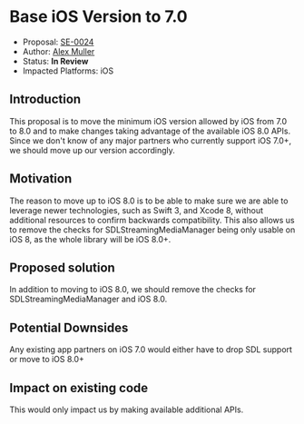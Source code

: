 # Base iOS Version to 7.0
* Proposal: [SE-0024](0024-os-8-0-minimum.md)
* Author: [Alex Muller](https://github.com/asm09fsu)
* Status: **In Review**
* Impacted Platforms: iOS

## Introduction
This proposal is to move the minimum iOS version allowed by iOS from 7.0 to 8.0 and to make changes taking advantage of the available iOS 8.0 APIs. Since we don't know of any major partners who currently support iOS 7.0+, we should move up our version accordingly.

## Motivation
The reason to move up to iOS 8.0 is to be able to make sure we are able to leverage newer technologies, such as Swift 3, and Xcode 8, without additional resources to confirm backwards compatibility. This also allows us to remove the checks for SDLStreamingMediaManager being only usable on iOS 8, as the whole library will be iOS 8.0+.

## Proposed solution
In addition to moving to iOS 8.0, we should remove the checks for SDLStreamingMediaManager and iOS 8.0.

## Potential Downsides
Any existing app partners on iOS 7.0 would either have to drop SDL support or move to iOS 8.0+

## Impact on existing code
This would only impact us by making available additional APIs.
